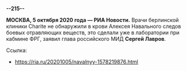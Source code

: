 **--215--**

**МОСКВА, 5 октября 2020 года — РИА Новости.** Врачи берлинской клиники Charite не обнаружили в крови Алексея Навального следов боевых отравляющих веществ, это сделали уже в лаборатории при кабмине ФРГ, заявил глава российского МИД **Сергей Лавров**.

Ссылка:
- https://ria.ru/20201005/navalnyy-1578219876.html